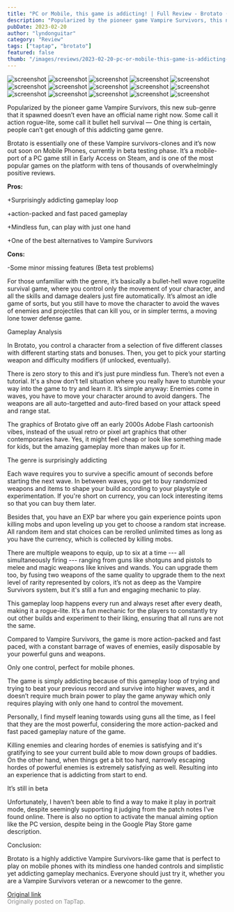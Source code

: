 ```yaml
---
title: "PC or Mobile, this game is addicting! | Full Review - Brotato (Open Beta)"
description: "Popularized by the pioneer game Vampire Survivors, this new sub-genre that it spawned doesn’t even have an official name right now. Some call it action rogue-lite, some call it bullet hell survival — One thing is certain, people can’t get enough of this addicting game genre."
pubDate: 2023-02-20
author: "lyndonguitar"
category: "Review"
tags: ["taptap", "brotato"]
featured: false
thumb: "/images/reviews/2023-02-20-pc-or-mobile-this-game-is-addicting--full-review---brotato-open-beta-0.avif"
---
```


<div class="gallery">
  <img src="/images/reviews/2023-02-20-pc-or-mobile-this-game-is-addicting--full-review---brotato-open-beta-0.avif" alt="screenshot" />
  <img src="/images/reviews/2023-02-20-pc-or-mobile-this-game-is-addicting--full-review---brotato-open-beta-1.avif" alt="screenshot" />
  <img src="/images/reviews/2023-02-20-pc-or-mobile-this-game-is-addicting--full-review---brotato-open-beta-2.avif" alt="screenshot" />
  <img src="/images/reviews/2023-02-20-pc-or-mobile-this-game-is-addicting--full-review---brotato-open-beta-3.avif" alt="screenshot" />
  <img src="/images/reviews/2023-02-20-pc-or-mobile-this-game-is-addicting--full-review---brotato-open-beta-4.avif" alt="screenshot" />
  <img src="/images/reviews/2023-02-20-pc-or-mobile-this-game-is-addicting--full-review---brotato-open-beta-5.avif" alt="screenshot" />
  <img src="/images/reviews/2023-02-20-pc-or-mobile-this-game-is-addicting--full-review---brotato-open-beta-6.avif" alt="screenshot" />
  <img src="/images/reviews/2023-02-20-pc-or-mobile-this-game-is-addicting--full-review---brotato-open-beta-7.avif" alt="screenshot" />
  <img src="/images/reviews/2023-02-20-pc-or-mobile-this-game-is-addicting--full-review---brotato-open-beta-8.avif" alt="screenshot" />
  <img src="/images/reviews/2023-02-20-pc-or-mobile-this-game-is-addicting--full-review---brotato-open-beta-9.avif" alt="screenshot" />
  <img src="/images/reviews/2023-02-20-pc-or-mobile-this-game-is-addicting--full-review---brotato-open-beta-10.avif" alt="screenshot" />
  <img src="/images/reviews/2023-02-20-pc-or-mobile-this-game-is-addicting--full-review---brotato-open-beta-11.avif" alt="screenshot" />
  <img src="/images/reviews/2023-02-20-pc-or-mobile-this-game-is-addicting--full-review---brotato-open-beta-12.avif" alt="screenshot" />
  <img src="/images/reviews/2023-02-20-pc-or-mobile-this-game-is-addicting--full-review---brotato-open-beta-13.avif" alt="screenshot" />
  <img src="/images/reviews/2023-02-20-pc-or-mobile-this-game-is-addicting--full-review---brotato-open-beta-14.avif" alt="screenshot" />
</div>

Popularized by the pioneer game Vampire Survivors, this new sub-genre that it spawned doesn’t even have an official name right now. Some call it action rogue-lite, some call it bullet hell survival — One thing is certain, people can’t get enough of this addicting game genre.

Brotato is essentially one of these Vampire survivors-clones and it’s now out soon on Mobile Phones, currently in beta testing phase. It’s a mobile-port of a PC game still in Early Access on Steam, and is one of the most popular games on the platform with tens of thousands of overwhelmingly positive reviews.


**Pros:**


+Surprisingly addicting gameplay loop

+action-packed and fast paced gameplay

+Mindless fun, can play with just one hand

+One of the best alternatives to Vampire Survivors


**Cons:**


-Some minor missing features (Beta test problems)

For those unfamiliar with the genre, it’s basically a bullet-hell wave roguelite survival game, where you control only the movement of your character, and all the skills and damage dealers just fire automatically. It’s almost an idle game of sorts, but you still have to move the character to avoid the waves of enemies and projectiles that can kill you, or in simpler terms, a moving lone tower defense game.

Gameplay Analysis

In Brotato, you control a character from a selection of five different classes with different starting stats and bonuses. Then, you get to pick your starting weapon and difficulty modifiers (if unlocked, eventually).

There is zero story to this and it‘s just pure mindless fun. There’s not even a tutorial. It's a show don’t tell situation where you really have to stumble your way into the game to try and learn it. It’s simple anyway: Enemies come in waves, you have to move your character around to avoid dangers. The weapons are all auto-targetted and auto-fired based on your attack speed and range stat.

The graphics of Brotato give off an early 2000s Adobe Flash cartoonish vibes, instead of the usual retro or pixel art graphics that other contemporaries have. Yes, it might feel cheap or look like something made for kids, but the amazing gameplay more than makes up for it.

The genre is surprisingly addicting

Each wave requires you to survive a specific amount of seconds before starting the next wave. In between waves, you get to buy randomized weapons and items to shape your build according to your playstyle or experimentation.  If you're short on currency, you can lock interesting items so that you can buy them later.

Besides that, you have an EXP bar where you gain experience points upon killing mobs and upon leveling up you get to choose a random stat increase. All random item and stat choices can be rerolled unlimited times as long as you have the currency, which is collected by killing mobs.

There are multiple weapons to equip, up to six at a time --- all simultaneously firing --- ranging from guns like shotguns and pistols to melee and magic weapons like knives and wands. You can upgrade them too, by fusing two weapons of the same quality to upgrade them to the next level of rarity represented by colors, it’s not as deep as the Vampire Survivors system, but it's still a fun and engaging mechanic to play.

This gameplay loop happens every run and always reset after every death, making it a rogue-lite. It’s a fun mechanic for the players to constantly try out other builds and experiment to their liking, ensuring that all runs are not the same.

Compared to Vampire Survivors, the game is more action-packed and fast paced, with a constant barrage of waves of enemies, easily disposable by your powerful guns and weapons.

Only one control, perfect for mobile phones.

The game is simply addicting because of this gameplay loop of trying and trying to beat your previous record and survive into higher waves, and it doesn’t require much brain power to play the game anyway which only requires playing with only one hand to control the movement.

Personally, I find myself leaning towards using guns all the time, as I feel that they are the most powerful, considering the more action-packed and fast paced gameplay nature of the game.

Killing enemies and clearing hordes of enemies is satisfying and it's gratifying to see your current build able to mow down groups of baddies. On the other hand, when things get a bit too hard, narrowly escaping hordes of powerful enemies is extremely satisfying as well. Resulting into an experience that is addicting from start to end.

It’s still in beta

Unfortunately, I haven’t been able to find a way to make it play in portrait mode, despite seemingly supporting it judging from the patch notes I’ve found online. There is also no option to activate the manual aiming option like the PC version, despite being in the Google Play Store game description.

Conclusion:

Brotato is a highly addictive Vampire Survivors-like game that is perfect to play on mobile phones with its mindless one handed controls and simplistic yet addicting gameplay mechanics. Everyone should just try it, whether you are a Vampire Survivors veteran or a newcomer to the genre.

[Original link](https://www.taptap.io/post/4594200)<br><span style="font-size: 0.95em; color: #888;">Originally posted on TapTap.</span>
